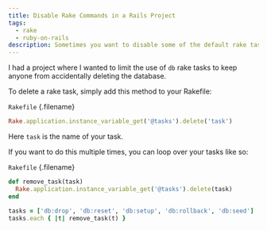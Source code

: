 ```yaml
---
title: Disable Rake Commands in a Rails Project
tags:
  - rake
  - ruby-on-rails
description: Sometimes you want to disable some of the default rake tasks in a rails project. Here's a quick way to do just that.
---
```


I had a project where I wanted to limit the use of `db` rake tasks to keep anyone from accidentally deleting the database.

To delete a rake task, simply add this method to your Rakefile:

`Rakefile` {.filename}

```ruby
Rake.application.instance_variable_get('@tasks').delete('task')
```

Here `task` is the name of your task.

If you want to do this multiple times, you can loop over your tasks like so:

`Rakefile` {.filename}

```ruby
def remove_task(task)
  Rake.application.instance_variable_get('@tasks').delete(task)
end

tasks = ['db:drop', 'db:reset', 'db:setup', 'db:rollback', 'db:seed']
tasks.each { |t| remove_task(t) }
```
